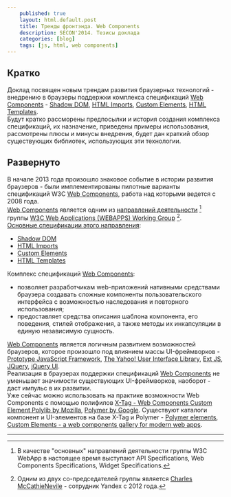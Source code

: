 ```yaml
---
    published: true
    layout: html.default.post
    title: Тренды фронтэнда. Web Components
    description: SECON'2014. Тезисы доклада
    categories: [blog]
    tags: [js, html, web components]
---
```


## Кратко
Доклад посвящен новым трендам развития браузерных технологий - внедрению в браузеры поддержки комплекса спецификаций [Web Components](http://w3c.github.io/webcomponents/explainer/) - 
[Shadow DOM](http://w3c.github.io/webcomponents/spec/shadow/), [HTML Imports](http://w3c.github.io/webcomponents/spec/imports/), [Custom Elements](http://w3c.github.io/webcomponents/spec/custom/), [HTML Templates](https://dvcs.w3.org/hg/webcomponents/raw-file/tip/spec/templates/).  
Будут кратко рассморены предпосылки и история создания комплекса спецификаций, их назначение, приведены примеры использования, рассмотрены плюсы и минусы внедрения, будет дан краткий обзор существующих библиотек, использующих эти технологии.

## Развернуто
В начале 2013 года произошло знаковое событие в истории развития браузеров - были имплементированы пилотные варианты спецификаций W3C [Web Components](http://w3c.github.io/webcomponents/explainer/), работа над которыми ведется с 2008 года.  
[Web Components](http://w3c.github.io/webcomponents/explainer/) является одним из [направлений деятельности](http://www.w3.org/2008/webapps/wiki/PubStatus) [^1] группы [W3C Web Applications (WEBAPPS) Working Group](http://www.w3.org/2008/webapps/) [^2].  
[Основные спецификации этого направления](http://www.w3.org/2008/webapps/wiki/PubStatus#Web_Components_Specifications):

* [Shadow DOM](http://w3c.github.io/webcomponents/spec/shadow/)
* [HTML Imports](http://w3c.github.io/webcomponents/spec/imports/)
* [Custom Elements](http://w3c.github.io/webcomponents/spec/custom/)
* [HTML Templates](https://dvcs.w3.org/hg/webcomponents/raw-file/tip/spec/templates/)

Комплекс спецификаций [Web Components](http://w3c.github.io/webcomponents/explainer/):

* позволяет разработчикам web-приложений нативными средствами браузера создавать сложные компоненты пользовательского интерфейса с возможностью наследования и повторного использования;
* предоставляет средства описания шаблона компонента, его поведения, стилей отображения, а также методы их инкапсуляции в единую независимую сущность.

[Web Components](http://w3c.github.io/webcomponents/explainer/) является логичным развитием возможностей браузеров, которое произошло под влиянием массы UI-фреймворков - [Prototype JavaScript Framework](http://prototypejs.org/), [The Yahoo! User Interface Library](http://yuilibrary.com/), [Ext JS](http://www.sencha.com/products/extjs/), [JQuery](http://jquery.com/), [jQuery UI](http://jqueryui.com/).  
Реализация в браузерах поддержки спецификаций [Web Components](http://w3c.github.io/webcomponents/explainer/) не уменьшает значимости существующих UI-фреймворков, наоборот - даст импульс в их развитии.  
Уже сейчас можно использовать на практике возможности Web Components с помощью полифилов [X-Tag - Web Components Custom Element Polylib by Mozilla](http://www.x-tags.org/), [Polymer by Google](http://www.polymer-project.org/). 
Существуют каталоги компонент и UI-элементов на базе X-Tag и Polymer - [Polymer elements](http://www.polymer-project.org/docs/elements/), [Custom Elements - a web components gallery for modern web apps](http://customelements.io/).

---
[^1]: В качестве "основных" направлений деятельности группы W3C WebApp в настоящее время выступают API Specifications, Web Components Specifications, Widget Specifications.  
[^2]: Одним из двух со-председателей группы является [Charles McCathieNevile](http://tech.yandex.ru/people/23169/) - сотрудник Yandex с 2012 года.
